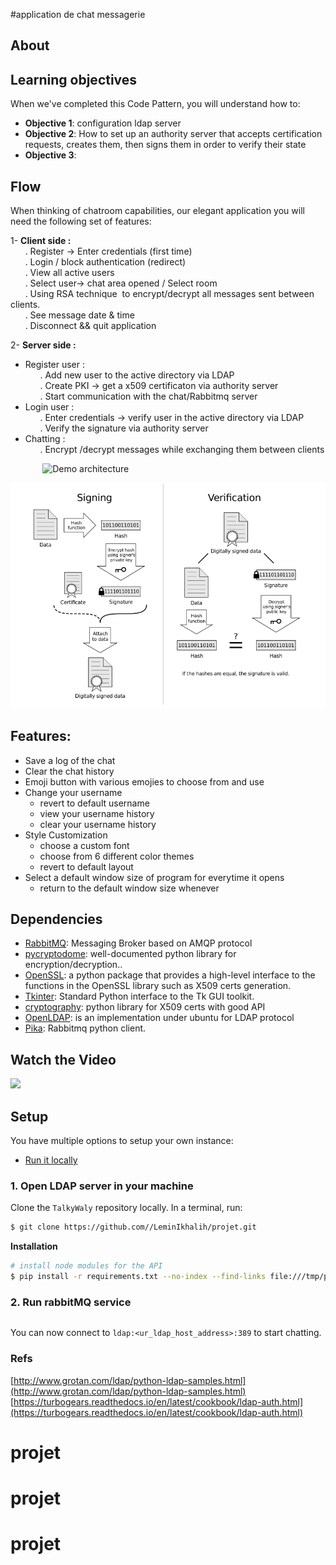 #application de chat messagerie

## About


## Learning objectives

When we've completed this Code Pattern, you will understand how to:

- **Objective 1**: configuration ldap server
- **Objective 2**: How to set up an authority server that accepts certification requests, creates them, then signs them in order to verify their state
- **Objective 3**: 
## Flow

When thinking of chatroom capabilities, our elegant application you will need the following set of features:

1- **Client side :**
<br>&nbsp;&nbsp;&nbsp;&nbsp;&nbsp;&nbsp;. Register -> Enter credentials (first time)
<br>&nbsp;&nbsp;&nbsp;&nbsp;&nbsp;&nbsp;. Login / block authentication (redirect)
<br>&nbsp;&nbsp;&nbsp;&nbsp;&nbsp;&nbsp;. View all active users
<br>&nbsp;&nbsp;&nbsp;&nbsp;&nbsp;&nbsp;. Select user-> chat area opened / Select room
<br>&nbsp;&nbsp;&nbsp;&nbsp;&nbsp;&nbsp;. Using RSA technique  to encrypt/decrypt all messages sent between clients.
<br>&nbsp;&nbsp;&nbsp;&nbsp;&nbsp;&nbsp;. See message date & time
<br>&nbsp;&nbsp;&nbsp;&nbsp;&nbsp;&nbsp;. Disconnect && quit application

2- **Server side :**

- Register user : 
  <br>&nbsp;&nbsp;&nbsp;&nbsp;&nbsp;&nbsp;. Add new user to the active directory via LDAP 
  <br>&nbsp;&nbsp;&nbsp;&nbsp;&nbsp;&nbsp;. Create PKI -> get a x509 certificaton via authority server
  <br>&nbsp;&nbsp;&nbsp;&nbsp;&nbsp;&nbsp;. Start communication with the chat/Rabbitmq server
- Login user :
  <br>&nbsp;&nbsp;&nbsp;&nbsp;&nbsp;&nbsp;. Enter credentials -> verify user in the active directory via LDAP
  <br>&nbsp;&nbsp;&nbsp;&nbsp;&nbsp;&nbsp;. Verify the signature via authority server
- Chatting :
  <br>&nbsp;&nbsp;&nbsp;&nbsp;&nbsp;&nbsp;. Encrypt /decrypt messages while exchanging them between clients

&nbsp;&nbsp;&nbsp;&nbsp;&nbsp;&nbsp;&nbsp;&nbsp;&nbsp;&nbsp;&nbsp;&nbsp; ![Demo architecture](https://i.ibb.co/zx75pzD/arch.png)

![Demo encryption](https://github.com/khalilMejri/TalkyWalky/blob/master/docs/Annotation%202020-01-23%20214852.png)


## Features:

- Save a log of the chat
- Clear the chat history
- Emoji button with various emojies to choose from and use
- Change your username
  - revert to default username
  - view your username history
  - clear your username history
- Style Customization
  - choose a custom font
  - choose from 6 different color themes
  - revert to default layout
- Select a default window size of program for everytime it opens
  - return to the default window size whenever

## Dependencies

- [RabbitMQ](https://github.com/khalilMejri/TalkyWalky): Messaging Broker based on AMQP protocol
- [pycryptodome](https://github.com/khalilMejri/TalkyWalky): well-documented python library for encryption/decryption..
- [OpenSSL](https://github.com/khalilMejri/TalkyWalky): a python package that provides a high-level interface to the functions in the OpenSSL library such as X509 certs generation.
- [Tkinter](https://github.com/LeminIkhalih/projet): Standard Python interface to the Tk GUI toolkit.
- [cryptography](https://github.com/LeminIkhalih/projet): python library for X509 certs with good API
- [OpenLDAP](https://github.com/LeminIkhalih/projet): is an implementation under ubuntu for LDAP protocol
- [Pika](https://github.com/LeminIkhalih/projet): Rabbitmq python client.

## Watch the Video

[![](https://i.ibb.co/SvDjbvZ/Annotation-2020-01-24-005326.png)](https://drive.google.com/open?id=1h2x8_4kPlm4656Bjh0Pp3KeyIaOd_f4f)

## Setup

You have multiple options to setup your own instance:

- [Run it locally](#run-locally)

### 1. Open LDAP server in your machine

Clone the `TalkyWaly` repository locally. In a terminal, run:

```bash
$ git clone https://github.com//LeminIkhalih/projet.git
```



**Installation**

```bash
# install node modules for the API
$ pip install -r requirements.txt --no-index --find-links file:///tmp/packages
```

### 2. Run rabbitMQ service

```bash

```

You can now connect to `ldap:<ur_ldap_host_address>:389` to start chatting.

### Refs

[http://www.grotan.com/ldap/python-ldap-samples.html](http://www.grotan.com/ldap/python-ldap-samples.html) <br/>
[https://turbogears.readthedocs.io/en/latest/cookbook/ldap-auth.html](https://turbogears.readthedocs.io/en/latest/cookbook/ldap-auth.html)
# projet
# projet
# projet
